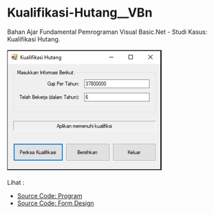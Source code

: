 # Kualifikasi-Hutang__VBn
Bahan Ajar Fundamental Pemrograman Visual Basic.Net - Studi Kasus: Kualifikasi Hutang.<br><br>
<img src="https://github.com/RizkyKhapidsyah/Kualifikasi-Hutang__VBn/blob/master/Kualifikasi%20Hutang/result/001.PNG"><br><br>
Lihat : <br>
- <a href="https://github.com/RizkyKhapidsyah/Kualifikasi-Hutang__VBn/blob/master/Kualifikasi%20Hutang/Form1.vb">Source Code: Program</a><br>
- <a href="https://github.com/RizkyKhapidsyah/Kualifikasi-Hutang__VBn/blob/master/Kualifikasi%20Hutang/Form1.Designer.vb">Source Code: Form Design</a>
